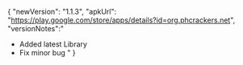{
"newVersion": "1.1.3",
"apkUrl": "https://play.google.com/store/apps/details?id=org.phcrackers.net",
"versionNotes":"
- Added latest Library
- Fix minor bug
"
}

